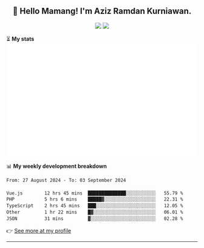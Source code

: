 <h2 align="center">👋 Hello Mamang! I'm Aziz Ramdan Kurniawan.</h2>  
<p align="center">
  <img src="https://komarev.com/ghpvc/?username=azizramdan">
  <img src="https://wakatime.com/badge/user/90056fa0-4c31-4eca-954e-2a3ac05896f9.svg">
</p>
    
⏳ **My stats**  
![](https://raw.githubusercontent.com/azizramdan/github-stats/master/generated/overview.svg#gh-dark-mode-only)

📊 **My weekly development breakdown**
<!--START_SECTION:waka-->

```txt
From: 27 August 2024 - To: 03 September 2024

Vue.js        12 hrs 45 mins  ██████████████░░░░░░░░░░░   55.79 %
PHP           5 hrs 6 mins    █████▓░░░░░░░░░░░░░░░░░░░   22.31 %
TypeScript    2 hrs 45 mins   ███░░░░░░░░░░░░░░░░░░░░░░   12.05 %
Other         1 hr 22 mins    █▓░░░░░░░░░░░░░░░░░░░░░░░   06.01 %
JSON          31 mins         ▓░░░░░░░░░░░░░░░░░░░░░░░░   02.28 %
```

<!--END_SECTION:waka-->
👉 [See more at my profile](https://wakatime.com/@azizramdan)
***
